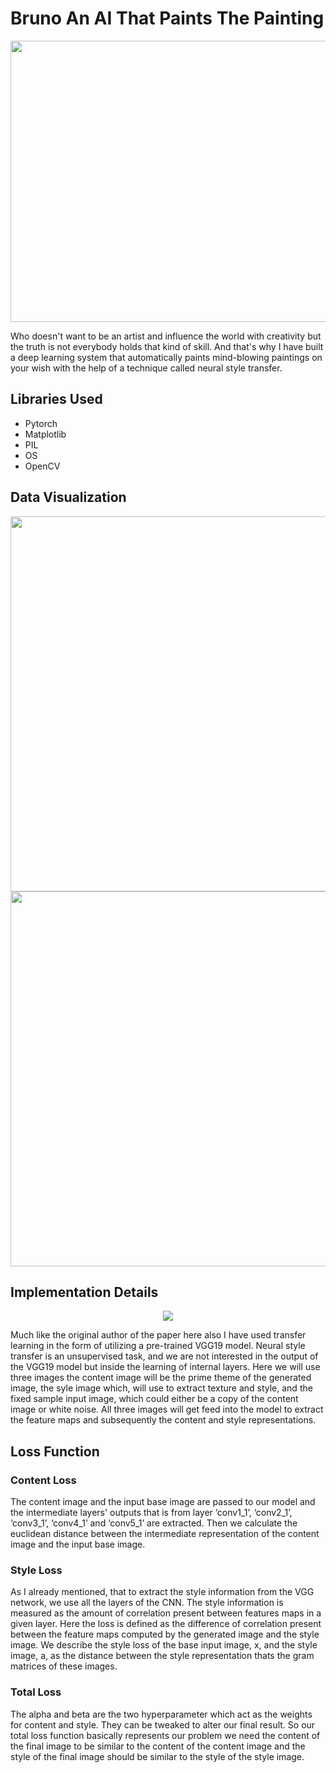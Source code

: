 # Bruno An AI That Paints The Painting
<img src="https://github.com/NavinBondade/Bruno-An-AI-That-Paints-The-Painting/blob/main/Generated%20Images/display.png" width="950" height="450">
<p>Who doesn't want to be an artist and influence the world with creativity but the truth is not everybody holds that kind of skill. And that's why I have built a deep learning system that automatically paints mind-blowing paintings on your wish with the help of a technique called neural style transfer.</p>
<h2>Libraries Used</h2>
<ul>
  <li>Pytorch</li>
  <li>Matplotlib</li>
  <li>PIL</li>
  <li>OS</li>
  <li>OpenCV</li>
</ul>
<h2>Data Visualization</h2>
<img src="https://github.com/NavinBondade/Bruno-An-AI-That-Paints-The-Painting/blob/main/Dataset/Content%20Images/all%20content%20images.png" width="950" height="600">
<br>
<img src="https://github.com/NavinBondade/Bruno-An-AI-That-Paints-The-Painting/blob/main/Dataset/Style%20Images/all%20style%20images.png" width="950" height="600">
<h2>Implementation Details</h2>
<p align="center">
 <img src="https://pyimagesearch.com/wp-content/uploads/2018/08/neural_style_transfer_gatys.jpg">
</p>          
<p>Much like the original author of the paper here also I have used transfer learning in the form of utilizing a pre-trained VGG19 model. Neural style transfer is an unsupervised task, and we are not interested in the output of the VGG19 model but inside the learning of internal layers. Here we will use three images the content image will be the prime theme of the generated image, the syle image which, will use to extract texture and style, and the fixed sample input image, which could either be a copy of the content image or white noise. All three images will get feed into the model to extract the feature maps and subsequently the content and style representations.</p>
<h2>Loss Function</h2>
<h3>Content Loss</h3>
<p>The content image and the input base image are passed to our model and the intermediate layers' outputs that is from layer ‘conv1_1’, ‘conv2_1’, ‘conv3_1’, ‘conv4_1’ and ‘conv5_1’ are extracted. Then we calculate the euclidean distance between the intermediate representation of the content image and the input base image.</p>
<h3>Style Loss</h3>
<p>As I already mentioned, that to extract the style information from the VGG network, we use all the layers of the CNN. The style information is measured as the amount of correlation present between features maps in a given layer. Here the loss is defined as the difference of correlation present between the feature maps computed by the generated image and the style image. We describe the style loss of the base input image, x, and the style image, a, as the distance between the style representation thats the gram matrices of these images.</p>
<h3>Total Loss</h3>
<p>The alpha and beta are the two hyperparameter which act as the weights for content and style. They can be tweaked to alter our final result. So our total loss function basically represents our problem we need the content of the final image to be similar to the content of the content image and the style of the final image should be similar to the style of the style image.</p>





